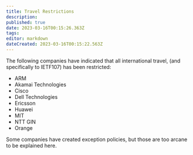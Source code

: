 ```yaml
---
title: Travel Restrictions
description: 
published: true
date: 2023-03-16T00:15:26.363Z
tags: 
editor: markdown
dateCreated: 2023-03-16T00:15:22.563Z
---
```


 The following companies have indicated that all international travel, (and specifically to IETF107) has been restricted:

  -  ARM
  -  Akamai Technologies
  -  Cisco
  -  Dell Technologies
  -  Ericsson
  -  Huawei
  -  MIT
  -  NTT GIN
  -  Orange 

Some companies have created exception policies, but those are too arcane to be explained here.
